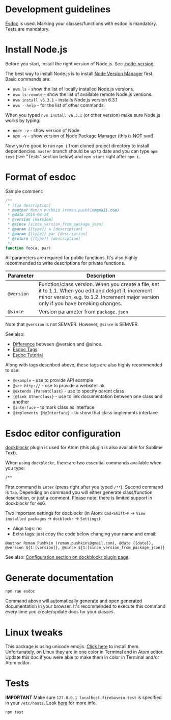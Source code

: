 Development guidelines
======================

[Esdoc](https://esdoc.org/) is used. Marking your classes/functions with esdoc
is mandatory. Tests are mandatory.

Install Node.js
===============

Before you start, install the right version of Node.js. See [.node-version](https://github.com/ro31337/cheaptaxi/blob/master/.node-version).

The best way to install Node.js is to install [Node Version Manager](https://github.com/creationix/nvm#install-script) first. Basic commands are:

* `nvm ls` - show the list of locally installed Node.js versions.
* `nvm ls-remote` - show the list of available remote Node.js versions.
* `nvm install v6.3.1` - installs Node.js version 6.3.1
* `nvm --help` - for the list of other commands.

When you typed `nvm install v6.3.1` (or other version) make sure Node.js works by typing:

* `node -v` - show version of Node
* `npm -v` - show version of Node Package Manager (this is NOT `nvm`!)

Now you're good to run  `npm i` from cloned project directory to install dependencies. `master` branch should be up to date and you can type `npm test` (see "Tests" section below) and `npm start` right after `npm i`.

Format of esdoc
===============

Sample comment:

```javascript
/**
 * [foo description]
 * @author Roman Pushkin (roman.pushkin@gmail.com)
 * @date 2016-04-24
 * @version [version]
 * @since [since_version_from_package_json]
 * @param {[type]} a [description]
 * @param {[type]} par [description]
 * @return {[type]} [description]
 */
function foo(a, par)
```

All parameters are required for public functions. It's also highly recommended
to write descriptions for private functions.

Parameter   | Description
------------|--------------
 `@version` | Function/class version. When you create a file, set it to 1.1. When you edit and delget it, increment minor version, e.g. to 1.2. Increment major version only if you have breaking changes.
 `@since` | Version parameter from `package.json`

Note that `@version` is not SEMVER. However, `@since` is SEMVER.

See also:
* [Difference](http://stackoverflow.com/a/32246313/337085) between @version and @since.
* [Esdoc Tags](https://esdoc.org/tags.html)
* [Esdoc Tutorial](https://esdoc.org/tutorial.html)

Along with tags described above, these tags are also highly recommended to use:

* `@example` - use to provide API example
* `@see http://` - use to provide a website link
* `@extends {ParentClass}` - use to specify parent class
* `{@link OtherClass}` - use to link documentation between one class and another
* `@interface` - to mark class as interface
* `@implements {MyInterface}` - to show that class implements interface

Esdoc editor configuration
==========================

[dockblockr](https://atom.io/packages/docblockr) plugin is used for Atom (this plugin is also available for Sublime Text).

When using `dockblockr`, there are two essential commands available when you type:

```
/**
```

First command is `Enter` (press right after you typed `/**`). Second command is `Tab`. Depending on command you will either generate class/function description, or just a comment. Please note: there is limited support in dockblockr for es6.

Two important settings for docblockr (in Atom: `Cmd+Shift+P` -> `View installed packages` -> `docblockr` -> `Settings`):

* Align tags: no
* Extra tags: just copy the code below changing your name and email:

```
@author Roman Pushkin (roman.pushkin\@gmail.com), @date {{date}}, @version ${1:[version]}, @since ${1:[since_version_from_package_json]}
```

See also: [Configuration section on dockblockr plugin page](https://atom.io/packages/docblockr).

Generate documentation
======================

```
npm run esdoc
```

Command above will automatically generate and open generated documentation in your browser. It's recommended to execute this command every time you create/update docs for your classes.

Linux tweaks
============

This package is using unicode emojis. [Click here](https://github.com/eosrei/emojione-color-font#install-on-ubuntu-linux) to install them. Unfortunately, on Linux they are in one color in Terminal and in Atom editor. Update this doc if you were able to make them in color in Terminal and/or Atom editor.

Tests
=====

**IMPORTANT** Make sure `127.0.0.1 localhost.firebaseio.test` is specified
in your `/etc/hosts`. Look [here](https://github.com/urish/firebase-server/blob/master/README.md)
for more info.

```
npm test
```
